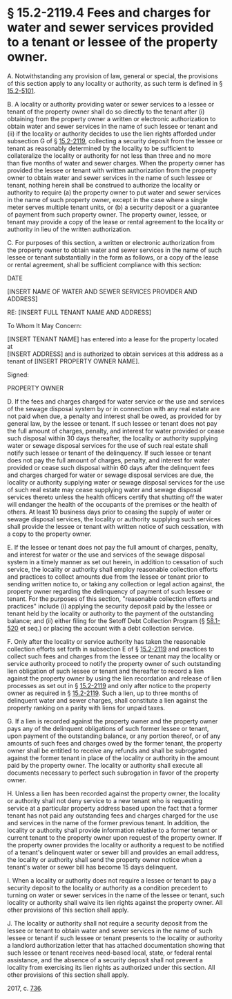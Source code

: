 # § 15.2-2119.4 Fees and charges for water and sewer services provided to a tenant or lessee of the property owner.

<p>A. Notwithstanding any provision of law, general or special, the provisions of this section apply to any locality or authority, as such term is defined in § <a href='http://law.lis.virginia.gov/vacode/15.2-5101/'>15.2-5101</a>.</p><p>B. A locality or authority providing water or sewer services to a lessee or tenant of the property owner shall do so directly to the tenant after (i) obtaining from the property owner a written or electronic authorization to obtain water and sewer services in the name of such lessee or tenant and (ii) if the locality or authority decides to use the lien rights afforded under subsection G of § <a href='http://law.lis.virginia.gov/vacode/15.2-2119/'>15.2-2119</a>, collecting a security deposit from the lessee or tenant as reasonably determined by the locality to be sufficient to collateralize the locality or authority for not less than three and no more than five months of water and sewer charges. When the property owner has provided the lessee or tenant with written authorization from the property owner to obtain water and sewer services in the name of such lessee or tenant, nothing herein shall be construed to authorize the locality or authority to require (a) the property owner to put water and sewer services in the name of such property owner, except in the case where a single meter serves multiple tenant units, or (b) a security deposit or a guarantee of payment from such property owner. The property owner, lessee, or tenant may provide a copy of the lease or rental agreement to the locality or authority in lieu of the written authorization.</p><p>C. For purposes of this section, a written or electronic authorization from the property owner to obtain water and sewer services in the name of such lessee or tenant substantially in the form as follows, or a copy of the lease or rental agreement, shall be sufficient compliance with this section:</p><p>DATE</p><p>[INSERT NAME OF WATER AND SEWER SERVICES PROVIDER AND ADDRESS]</p><p></p><p></p><p></p><p>RE: [INSERT FULL TENANT NAME AND ADDRESS]</p><p></p><p></p><p></p><p>To Whom It May Concern:</p><p>[INSERT TENANT NAME] has entered into a lease for the property located at <br/>[INSERT ADDRESS] and is authorized to obtain services at this address as a <br/>tenant of [INSERT PROPERTY OWNER NAME].</p><p>Signed: </p><p>PROPERTY OWNER</p><p>D. If the fees and charges charged for water service or the use and services of the sewage disposal system by or in connection with any real estate are not paid when due, a penalty and interest shall be owed, as provided for by general law, by the lessee or tenant. If such lessee or tenant does not pay the full amount of charges, penalty, and interest for water provided or cease such disposal within 30 days thereafter, the locality or authority supplying water or sewage disposal services for the use of such real estate shall notify such lessee or tenant of the delinquency. If such lessee or tenant does not pay the full amount of charges, penalty, and interest for water provided or cease such disposal within 60 days after the delinquent fees and charges charged for water or sewage disposal services are due, the locality or authority supplying water or sewage disposal services for the use of such real estate may cease supplying water and sewage disposal services thereto unless the health officers certify that shutting off the water will endanger the health of the occupants of the premises or the health of others. At least 10 business days prior to ceasing the supply of water or sewage disposal services, the locality or authority supplying such services shall provide the lessee or tenant with written notice of such cessation, with a copy to the property owner.</p><p>E. If the lessee or tenant does not pay the full amount of charges, penalty, and interest for water or the use and services of the sewage disposal system in a timely manner as set out herein, in addition to cessation of such service, the locality or authority shall employ reasonable collection efforts and practices to collect amounts due from the lessee or tenant prior to sending written notice to, or taking any collection or legal action against, the property owner regarding the delinquency of payment of such lessee or tenant. For the purposes of this section, "reasonable collection efforts and practices" include (i) applying the security deposit paid by the lessee or tenant held by the locality or authority to the payment of the outstanding balance; and (ii) either filing for the Setoff Debt Collection Program (§ <a href='http://law.lis.virginia.gov/vacode/58.1-520/'>58.1-520</a> et seq.) or placing the account with a debt collection service.</p><p>F. Only after the locality or service authority has taken the reasonable collection efforts set forth in subsection E of § <a href='http://law.lis.virginia.gov/vacode/15.2-2119/'>15.2-2119</a> and practices to collect such fees and charges from the lessee or tenant may the locality or service authority proceed to notify the property owner of such outstanding lien obligation of such lessee or tenant and thereafter to record a lien against the property owner by using the lien recordation and release of lien processes as set out in § <a href='http://law.lis.virginia.gov/vacode/15.2-2119/'>15.2-2119</a> and only after notice to the property owner as required in § <a href='http://law.lis.virginia.gov/vacode/15.2-2119/'>15.2-2119</a>. Such a lien, up to three months of delinquent water and sewer charges, shall constitute a lien against the property ranking on a parity with liens for unpaid taxes.</p><p>G. If a lien is recorded against the property owner and the property owner pays any of the delinquent obligations of such former lessee or tenant, upon payment of the outstanding balance, or any portion thereof, or of any amounts of such fees and charges owed by the former tenant, the property owner shall be entitled to receive any refunds and shall be subrogated against the former tenant in place of the locality or authority in the amount paid by the property owner. The locality or authority shall execute all documents necessary to perfect such subrogation in favor of the property owner.</p><p>H. Unless a lien has been recorded against the property owner, the locality or authority shall not deny service to a new tenant who is requesting service at a particular property address based upon the fact that a former tenant has not paid any outstanding fees and charges charged for the use and services in the name of the former previous tenant. In addition, the locality or authority shall provide information relative to a former tenant or current tenant to the property owner upon request of the property owner. If the property owner provides the locality or authority a request to be notified of a tenant's delinquent water or sewer bill and provides an email address, the locality or authority shall send the property owner notice when a tenant's water or sewer bill has become 15 days delinquent.</p><p>I. When a locality or authority does not require a lessee or tenant to pay a security deposit to the locality or authority as a condition precedent to turning on water or sewer services in the name of the lessee or tenant, such locality or authority shall waive its lien rights against the property owner. All other provisions of this section shall apply.</p><p>J. The locality or authority shall not require a security deposit from the lessee or tenant to obtain water and sewer services in the name of such lessee or tenant if such lessee or tenant presents to the locality or authority a landlord authorization letter that has attached documentation showing that such lessee or tenant receives need-based local, state, or federal rental assistance, and the absence of a security deposit shall not prevent a locality from exercising its lien rights as authorized under this section. All other provisions of this section shall apply.</p><p>2017, c. <a href='http://lis.virginia.gov/cgi-bin/legp604.exe?171+ful+CHAP0736'>736</a>.</p>
